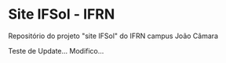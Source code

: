 # Site IFSol - IFRN
Repositório do projeto "site IFSol" do IFRN campus João Câmara

Teste de Update...
Modifico...


